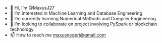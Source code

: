 - 👋 Hi, I’m @MaxusJ27
- 👀 I’m interested in Machine Learning and Database Engineering
- 🌱 I’m currently learning Numerical Methods and Compiler Engineering
- 💞️ I’m looking to collaborate on project involving PySpark or blockchain technology
- 📫 How to reach me maxusnegeri@gmail.com

<!---
MaxusJ27/MaxusJ27 is a ✨ special ✨ repository because its `README.md` (this file) appears on your GitHub profile.
You can click the Preview link to take a look at your changes.
--->
